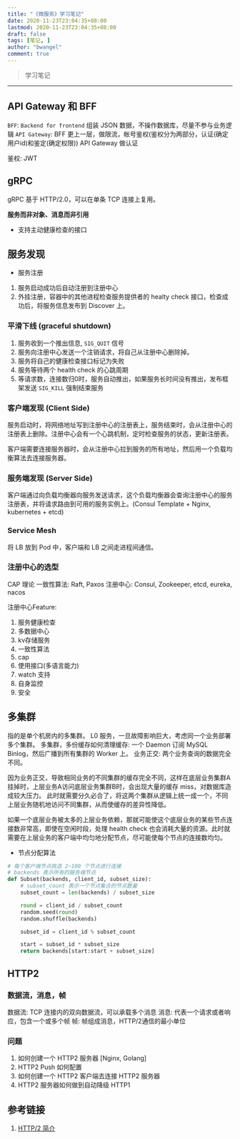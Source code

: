 ```yaml
---
title: "《微服务》学习笔记"
date: 2020-11-23T23:04:35+08:00
lastmod: 2020-11-23T23:04:35+08:00
draft: false
tags: [笔记, ]
author: "bwangel"
comment: true
---
```


> 学习笔记

<!--more-->
---

## API Gateway 和 BFF

`BFF`: `Backend for frontend` 组装 JSON 数据，不操作数据库，尽量不参与业务逻辑
`API Gateway`: BFF 更上一层，做限流，帐号鉴权(鉴权分为两部分，认证(确定用户id)和鉴定(确定权限)) API Gateway 做认证

鉴权: JWT

## gRPC

gRPC 基于 HTTP/2.0，可以在单条 TCP 连接上复用。

__服务而非对象、消息而非引用__

+ 支持主动健康检查的接口

## 服务发现

+ 服务注册

1. 服务启动成功后自动注册到注册中心
2. 外挂注册，容器中的其他进程检查服务提供者的 healty check 接口，检查成功后，将服务信息发布到 Discover 上。

### 平滑下线 (graceful shutdown)

1. 服务收到一个推出信息, `SIG_QUIT` 信号
2. 服务向注册中心发送一个注销请求，将自己从注册中心删除掉。
3. 服务将自己的健康检查接口标记为失败
4. 服务等待两个 health check 的心跳周期
5. 等请求数，连接数归0时，服务自动推出，如果服务长时间没有推出，发布框架发送 `SIG_KILL` 强制结束服务

### 客户端发现 (Client Side)

服务启动时，将网络地址写到注册中心的注册表上，服务结束时，会从注册中心的注册表上删除。注册中心会有一个心跳机制，定时检查服务的状态，更新注册表。

客户端需要连接服务器时，会从注册中心拉到服务的所有地址，然后用一个负载均衡算法去连接服务器。

### 服务端发现 (Server Side)

客户端通过向负载均衡器向服务发送请求，这个负载均衡器会查询注册中心的服务注册表，并将请求路由到可用的服务实例上。(Consul Template + Nginx, kubernetes + etcd)

### Service Mesh

将 LB 放到 Pod 中，客户端和 LB 之间走进程间通信。

### 注册中心的选型

CAP 理论
一致性算法: Raft, Paxos
注册中心: Consul, Zookeeper, etcd, eureka, nacos

注册中心Feature:

1. 服务健康检查
2. 多数据中心
3. kv存储服务
4. 一致性算法
5. cap
6. 使用接口(多语言能力)
7. watch 支持
8. 自身监控
9. 安全

## 多集群

指的是单个机房内的多集群。
L0 服务，一旦故障影响巨大，考虑同一个业务部署多个集群。
多集群，多份缓存如何清理缓存: 一个 Daemon 订阅 MySQL Binlog，然后广播到所有集群的 Worker 上。
业务正交: 两个业务查询的数据完全不同。

因为业务正交，导致相同业务的不同集群的缓存完全不同，这样在底层业务集群A挂掉时，上层业务A访问底层业务集群B时，会出现大量的缓存 miss，对数据库造成较大压力。
此时就需要分久必合了，将这两个集群从逻辑上统一成一个，不同上层业务随机地访问不同集群，从而使缓存的差异性降低。

如果一个底层业务被太多的上层业务依赖，那就可能使这个底层业务的某些节点连接数非常高，即使在空闲时段，处理 health check 也会消耗大量的资源。此时就需要在上层业务的客户端中均匀地分配节点，尽可能使每个节点的连接数均匀。

+ 节点分配算法

```py
# 每个客户端节点挑选 2~100 个节点进行连接
# backends 表示所有的服务端节点
def Subset(backends, client_id, subset_size):
    # subset_count 表示一个节点集合的节点数量
    subset_count = len(backends) / subset_size

    round = client_id / subset_count
    random.seed(round)
    random.shuffle(backends)

    subset_id = client_id % subset_count

    start = subset_id * subset_size
    return backends[start:start + subset_size]
```

## HTTP2

### 数据流，消息，帧

数据流: TCP 连接内的双向数据流，可以承载多个消息
消息: 代表一个请求或者响应，包含一个或多个帧
帧: 帧组成消息，HTTP/2通信的最小单位

### 问题

1. 如何创建一个 HTTP2 服务器 [Nginx, Golang]
2. HTTP2 Push 如何配置
3. 如何创建一个 HTTP2 客户端去连接 HTTP2 服务器
4. HTTP2 服务器如何做到自动降级 HTTP1

## 参考链接

1. [HTTP/2 简介](https://developers.google.com/web/fundamentals/performance/http2?hl=zh-cn)
